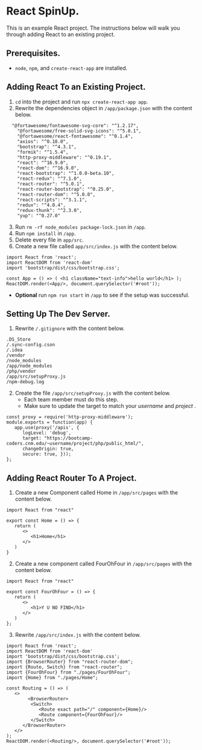 # React SpinUp.
This is an example React project.  The instructions below will walk you through adding React to an existing project. 
## Prerequisites.
* `node`, `npm`, and `create-react-app` are installed.
## Adding React To an Existing Project.
1. `cd` into the project and run `npx create-react-app app`.
2. Rewrite the dependencies object in `/app/package.json` with the content below.
```
  "@fortawesome/fontawesome-svg-core": "^1.2.17",
    "@fortawesome/free-solid-svg-icons": "^5.8.1",
    "@fortawesome/react-fontawesome": "^0.1.4",
    "axios": "^0.18.0",
    "bootstrap": "^4.3.1",
    "formik": "^1.5.4",
    "http-proxy-middleware": "^0.19.1",
    "react": "^16.9.0",
    "react-dom": "^16.9.0",
    "react-bootstrap": "^1.0.0-beta.10",
    "react-redux": "^7.1.0",
    "react-router": "^5.0.1",
    "react-router-bootstrap": "^0.25.0",
    "react-router-dom": "^5.0.0",
    "react-scripts": "^3.1.1",
    "redux": "^4.0.4",
    "redux-thunk": "^2.3.0",
    "yup": "^0.27.0"
```
3. Run `rm -rf node_modules package-lock.json` in `/app`.
4. Run `npm install` in `/app`.
5. Delete every file in `app/src`.
6. Create a new file called `app/src/index.js` with the content below.
```
import React from 'react';
import ReactDOM from 'react-dom'
import 'bootstrap/dist/css/bootstrap.css';

const App = () => ( <h1 className="text-info">hello world</h1> );
ReactDOM.render(<App/>, document.querySelector('#root'));
```
* __Optional__ run `npm run start` in `/app` to see if the setup was successful.
## Setting Up The Dev Server.
1. Rewrite `/.gitignore` with the content below.
```
.DS_Store
/.sync-config.cson
/.idea
/vendor
/node_modules
/app/node_modules
/php/vendor
/app/src/setupProxy.js
/npm-debug.log
```
2. Create the file `/app/src/setupProxy.js` with the content below.
    * Each team member must do this step.
   * Make sure to update the target to match your _username_ and _project_ .
```
const proxy = require('http-proxy-middleware');
module.exports = function(app) {
   app.use(proxy('/apis', {
      logLevel: 'debug',
      target: "https://bootcamp-coders.cnm.edu/~username/project/php/public_html/",
      changeOrigin: true,
      secure: true, }));
};
```
## Adding React Router To A Project.
1. Create a new Component called Home in `/app/src/pages` with the content below.
```
import React from "react"

export const Home = () => {
   return (
      <>
         <h1>Home</h1>
      </>
   )
}
```
2. Create a new component called FourOhFour in `/app/src/pages` with the content below.
```
import React from "react"

export const FourOhFour = () => {
   return (
      <>
         <h1>Y U NO FIND</h1>
      </>
   )
};

```
3. Rewrite `/app/src/index.js` with the content below.
```
import React from 'react';
import ReactDOM from 'react-dom'
import 'bootstrap/dist/css/bootstrap.css';
import {BrowserRouter} from "react-router-dom";
import {Route, Switch} from "react-router";
import {FourOhFour} from "./pages/FourOhFour";
import {Home} from "./pages/Home";

const Routing = () => (
   <>
        <BrowserRouter>
         <Switch>
            <Route exact path="/" component={Home}/>
            <Route component={FourOhFour}/>
         </Switch>
      </BrowserRouter>
   </>
);
ReactDOM.render(<Routing/>, document.querySelector('#root'));
```
